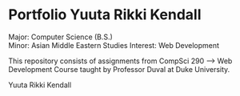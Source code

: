 # Portfolio Yuuta Rikki Kendall 
Major: Computer Science (B.S.) </br>
Minor: Asian Middle Eastern Studies
Interest: Web Development

This repository consists of assignments from CompSci 290 --> Web Development Course taught by Professor Duval at Duke University. 

Yuuta Rikki Kendall
